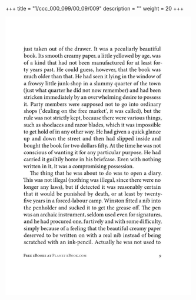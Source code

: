 +++
title = "1/ccc_000_099/00_09/009"
description = ""
weight = 20
+++

<img class="center-fit-jpg" src="/jpg_/out_jpg_1984__009.jpg" ></img>

